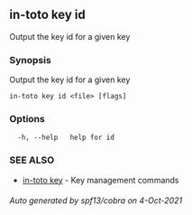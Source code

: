 ## in-toto key id

Output the key id for a given key

### Synopsis

Output the key id for a given key

```
in-toto key id <file> [flags]
```

### Options

```
  -h, --help   help for id
```

### SEE ALSO

* [in-toto key](in-toto_key.md)	 - Key management commands

###### Auto generated by spf13/cobra on 4-Oct-2021
